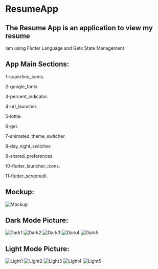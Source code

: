 # ResumeApp
The Resume App is an application to view my resume
--------------------------------------------------
Iam using Flutter Language and Getx State Management

App Main Sections:
------------------
1-cupertino_icons.

2-google_fonts.

3-percent_indicator.

4-url_launcher.

5-lottie.

6-get.

7-animated_theme_switcher.

8-day_night_switcher.

9-shared_preferences.

10-flutter_launcher_icons.

11-flutter_screenutil.

Mockup:
-------
![Mockup](https://github.com/mohammedhajieh/Resume-App-Fluuter_Getx/assets/106439542/665459d3-5adc-4ee3-9930-cd253819532a)


Dark Mode Picture:
-----------------
![Dark1](https://github.com/mohammedhajieh/Resume-App-Fluuter_Getx/assets/106439542/97dafb13-9fef-484a-80d5-d80841c98bdd)
![Dark2](https://github.com/mohammedhajieh/Resume-App-Fluuter_Getx/assets/106439542/2facbd8a-2265-4495-b2d7-2d96a5ff728d)
![Dark3](https://github.com/mohammedhajieh/Resume-App-Fluuter_Getx/assets/106439542/68cbba6d-7f76-438a-a948-8943c9b0f46c)
![Dark4](https://github.com/mohammedhajieh/Resume-App-Fluuter_Getx/assets/106439542/41bc2267-8686-4b82-9638-0916c201ffd2)
![Dark5](https://github.com/mohammedhajieh/Resume-App-Fluuter_Getx/assets/106439542/a2457c5c-d723-4b0a-bdcb-946d1e5e754a)

Light Mode Picture:
-------------------
![Light1](https://github.com/mohammedhajieh/Resume-App-Fluuter_Getx/assets/106439542/24a70685-e25c-4b4d-96f2-f8f85c6dcef7)
![Light2](https://github.com/mohammedhajieh/Resume-App-Fluuter_Getx/assets/106439542/8f5ccac7-dc62-4b5c-9c6f-fe46290b4fe5)
![Light3](https://github.com/mohammedhajieh/Resume-App-Fluuter_Getx/assets/106439542/5527e314-2d24-4e22-8d0f-565dc415f807)
![Light4](https://github.com/mohammedhajieh/Resume-App-Fluuter_Getx/assets/106439542/078d8fde-3b72-4d09-91a8-d8e90089e619)
![Light5](https://github.com/mohammedhajieh/Resume-App-Fluuter_Getx/assets/106439542/681fd35d-4cdd-4897-a542-819b04e459fd)
